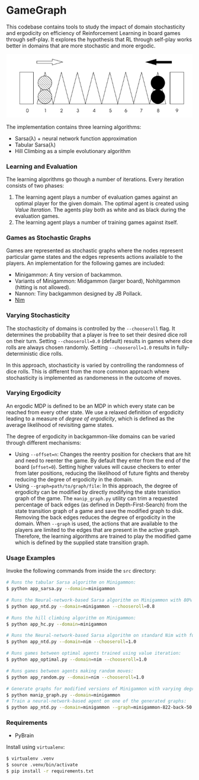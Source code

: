 # GameGraph

This codebase contains tools to study the impact of domain stochasticity and ergodicity on efficiency of Reinforcement Learning in board games through self-play.  It explores the hypothesis that RL through self-play works better in domains that are more stochastic and more ergodic.

![Minigammon Game Board](/gamegraph/doc/minigammon.png?raw=true "Minigammon Game Board")

The implementation contains three learning algorithms:

  - Sarsa(λ) + neural network function approximation
  - Tabular Sarsa(λ)
  - Hill Climbing as a simple evolutionary algorithm

### Learning and Evaluation

The learning algorithms go though a number of iterations.  Every iteration consists of two phases:

1. The learning agent plays a number of evaluation games against an optimal player for the given domain.  The optimal agent is created using *Value Iteration*.  The agents play both as white and as black during the evaluation games.
2. The learning agent plays a number of training games against itself.

### Games as Stochastic Graphs

Games are represented as stochastic graphs where the nodes represent particular game states and the edges represents actions available to the players.  An implementation for the following games are included:

  - Minigammon: A tiny version of backammon.
  - Variants of Minigammon: Midgammon (larger board), Nohitgammon (hitting is not allowed).
  - Nannon: Tiny backgammon designed by JB Pollack.
  - [Nim](http://en.wikipedia.org/wiki/Nim)

### Varying Stochasticity

The stochasticity of domains is controlled by the `--chooseroll` flag.  It determines the probability that a player is free to set their desired dice roll on their turn.  Setting `--chooseroll=0.0` (default) results in games where dice rolls are always chosen randomly.  Setting `--chooseroll=1.0` results in fully-deterministic dice rolls.

In this approach, stochasticity is varied by controlling the randomness of dice rolls.  This is different from the more common approach where stochasticity is implemented as randomeness in the outcome of moves.

### Varying Ergodicity

An ergodic MDP is defined to be an MDP in which every state can be reached from every other state.  We use a relaxed definition of ergodicity leading to a measure of *degree of ergodicity*, which is defined as the average likelihood of revisiting game states.

The degree of ergodicity in backgammon-like domains can be varied through different mechanisms:

  - Using `--offset=n`: Changes the reentry position for checkers that are hit and need to reenter the game.  By default they enter from the end of the board (`offset=0`).  Setting higher values will cause checkers to enter from later positions, reducing the likelihood of future fights and thereby reducing the degree of ergodicity in the domain.
  - Using `--graph=path/to/graph/file`: In this approach, the degree of ergodicity can be modified by directly modifying the state tranistion graph of the game.  The `manip_graph.py` utility can trim a requested percentage of back edges (as defined in Depth-First-Search) from the state transition graph of a game and save the modified graph to disk.  Removing the back edges reduces the degree of ergodicity in the domain.  When `--graph` is used, the actions that are available to the players are limited to the edges that are present in the active graph.  Therefore, the learning algorithms are trained to play the modified game which is defined by the supplied state transition graph.

### Usage Examples

Invoke the following commands from inside the `src` directory:

```sh
# Runs the tabular Sarsa algorithm on Minigammon:
$ python app_sarsa.py --domain=minigammon
```

```sh
# Runs the Neural-network-based Sarsa algorithm on Minigammon with 80% deterministic dice rolls:
$ python app_ntd.py --domain=minigammon --chooseroll=0.8
```

```sh
# Runs the hill climbing algorithm on Minigammon:
$ python app_hc.py --domain=minigammon
```

```sh
# Runs the Neural-network-based Sarsa algorithm on standard Nim with fully-deterministic dice rolls:
$ python app_ntd.py --domain=nim --chooseroll=1.0
```

```sh
# Runs games between optimal agents trained using value iteration:
$ python app_optimal.py --domain=nim --chooseroll=1.0
```

```sh
# Runs games between agents making random moves:
$ python app_random.py --domain=nim --chooseroll=1.0
```

```sh
# Generate graphs for modified versions of Minigammon with varying degrees of ergodicity:
$ python manip_graph.py --domain=minigammon
# Train a neural-network-based agent on one of the generated graphs:
$ python app_ntd.py --domain=minigammon --graph=minigammon-822-back-50
```

### Requirements

- PyBrain

Install using `virtualenv`:

```sh
$ virtualenv .venv
$ source .venv/bin/activate
$ pip install -r requirements.txt
```

